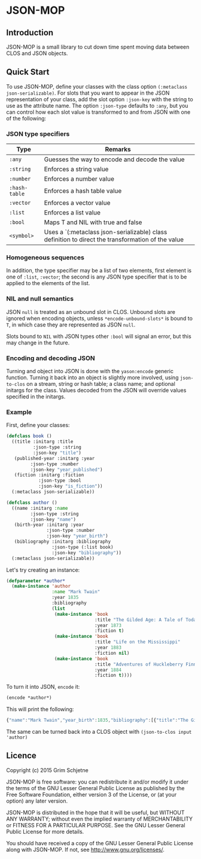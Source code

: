 # JSON-MOP

## Introduction

JSON-MOP is a small library to cut down time spent moving data between
CLOS and JSON objects.

## Quick Start

To use JSON-MOP, define your classes with the class option
`(:metaclass json-serializable)`. For slots that you want to appear in
the JSON representation of your class, add the slot option `:json-key`
with the string to use as the attribute name. The option `:json-type`
defaults to `:any`, but you can control how each slot value is
transformed to and from JSON with one of the following:

### JSON type specifiers

Type          | Remarks
--------------|--------------------------------------------
`:any`        | Guesses the way to encode and decode the value 
`:string`     | Enforces a string value
`:number`     | Enforces a number value
`:hash-table` | Enforces a hash table value
`:vector`     | Enforces a vector value
`:list`       | Enforces a list value
`:bool`       | Maps T and NIL with true and false
`<symbol>`    | Uses a `(:metaclass json-serializable) class definition to direct the transformation of the value

### Homogeneous sequences

In addition, the type specifier may be a list of two elements, first
element is one of `:list`, `:vector`; the second is any JSON type
specifier that is to be applied to the elements of the list.

### NIL and null semantics

JSON `null` is treated as an unbound slot in CLOS. Unbound slots are
ignored when encoding objects, unless `*encode-unbound-slots*` is
bound to `T`, in which case they are represented as JSON `null`.

Slots bound to `NIL` with JSON types other `:bool` will signal an
error, but this may change in the future.

### Encoding and decoding JSON

Turning and object into JSON is done with the `yason:encode` generic
function. Turning it back into an object is slightly more involved,
using `json-to-clos` on a stream, string or hash table; a class name;
and optional initargs for the class. Values decoded from the JSON will
override values specified in the initargs.

### Example

First, define your classes:

```lisp
(defclass book ()
  ((title :initarg :title
          :json-type :string
          :json-key "title")
   (published-year :initarg :year
         :json-type :number
         :json-key "year_published")
   (fiction :initarg :fiction
            :json-type :bool
            :json-key "is_fiction"))
  (:metaclass json-serializable))

(defclass author ()
  ((name :initarg :name
         :json-type :string
         :json-key "name")
   (birth-year :initarg :year
               :json-type :number
               :json-key "year_birth")
   (bibliography :initarg :bibliography
                 :json-type (:list book)
                 :json-key "bibliography"))
  (:metaclass json-serializable))
```

Let's try creating an instance:

```lisp
(defparameter *author*
  (make-instance 'author
                 :name "Mark Twain"
                 :year 1835
                 :bibliography
                 (list
                  (make-instance 'book
                                 :title "The Gilded Age: A Tale of Today"
                                 :year 1873
                                 :fiction t)
                  (make-instance 'book
                                 :title "Life on the Mississippi"
                                 :year 1883
                                 :fiction nil)
                  (make-instance 'book
                                 :title "Adventures of Huckleberry Finn"
                                 :year 1884
                                 :fiction t))))
```

To turn it into JSON, `encode` it:

```lisp
(encode *author*)
```

This will print the following:

```javascript
{"name":"Mark Twain","year_birth":1835,"bibliography":[{"title":"The Gilded Age: A Tale of Today","year_published":1873,"is_fiction":true},{"title":"Life on the Mississippi","year_published":1883,"is_fiction":false},{"title":"Adventures of Huckleberry Finn","year_published":1884,"is_fiction":true}]}
```

The same can be turned back into a CLOS object with `(json-to-clos input 'author)`

## Licence

Copyright (c) 2015 Grim Schjetne

JSON-MOP is free software: you can redistribute it and/or modify
it under the terms of the GNU Lesser General Public License as
published by the Free Software Foundation, either version 3 of the
License, or (at your option) any later version.

JSON-MOP is distributed in the hope that it will be useful, but
WITHOUT ANY WARRANTY; without even the implied warranty of
MERCHANTABILITY or FITNESS FOR A PARTICULAR PURPOSE.  See the GNU
Lesser General Public License for more details.

You should have received a copy of the GNU Lesser General Public
License along with JSON-MOP.  If not, see
<http://www.gnu.org/licenses/>.
